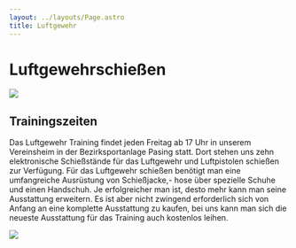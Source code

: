 ```yaml
---
layout: ../layouts/Page.astro
title: Luftgewehr
---
```

# Luftgewehrschießen

![](/images/uploads/dsc03330.jpg)

## Trainingszeiten

Das Luftgewehr Training findet jeden Freitag ab 17 Uhr in unserem Vereinsheim in der Bezirksportanlage Pasing statt. Dort stehen uns zehn elektronische Schießstände für das Luftgewehr und Luftpistolen schießen zur Verfügung. Für das Luftgewehr schießen benötigt man eine umfangreiche Ausrüstung von Schießjacke,- hose über spezielle Schuhe und einen Handschuh. Je erfolgreicher man ist, desto mehr kann man seine Ausstattung erweitern. Es ist aber nicht zwingend erforderlich sich von Anfang an eine komplette Ausstattung zu kaufen, bei uns kann man sich die neueste Ausstattung für das Training auch kostenlos leihen.

![](/images/uploads/dsc03315.jpg)
